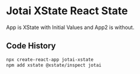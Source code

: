 # Jotai XState React State

App is XState with Initial Values and App2 is without.

## Code History

```bash
npx create-react-app jotai-xstate
npm add xstate @xstate/inspect jotai
```

